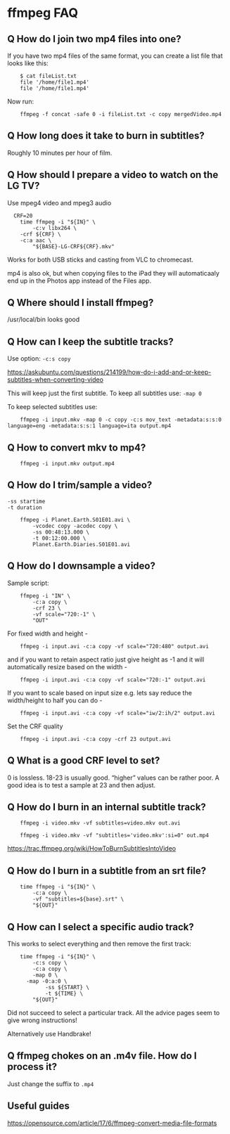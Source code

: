 # ffmpeg FAQ

## Q How do I join two mp4 files into one?

If you have two mp4 files of the same format, you can create a list file that looks like this:

```
    $ cat fileList.txt
    file '/home/file1.mp4'
    file '/home/file1.mp4'
```

Now run:
```
    ffmpeg -f concat -safe 0 -i fileList.txt -c copy mergedVideo.mp4
```

## Q How long does it take to burn in subtitles?

Roughly 10 minutes per hour of film.

## Q How should I prepare a video to watch on the LG TV?

Use mpeg4 video and mpeg3 audio

```
  CRF=20
	time ffmpeg -i "${IN}" \
		-c:v libx264 \
    -crf ${CRF} \
    -c:a aac \
		"${BASE}-LG-CRF${CRF}.mkv"
```
Works for both USB sticks and casting from VLC to chromecast.

mp4 is also ok, but when copying files to the iPad they will automaticaaly end up in the Photos app instead of the Files app.

## Q Where should I install ffmpeg?

/usr/local/bin looks good

## Q How can I keep the subtitle tracks?

Use option: `-c:s copy`

https://askubuntu.com/questions/214199/how-do-i-add-and-or-keep-subtitles-when-converting-video

This will keep just the first subtitle.
To keep all subtitles use: `-map 0`

To keep selected subtitles use:
```
	ffmpeg -i input.mkv -map 0 -c copy -c:s mov_text -metadata:s:s:0 language=eng -metadata:s:s:1 language=ita output.mp4
```

## Q How to convert mkv to mp4?

```
	ffmpeg -i input.mkv output.mp4
```


## Q How do I trim/sample a video?

```
-ss startime
-t duration
```
```
	ffmpeg -i Planet.Earth.S01E01.avi \
		-vcodec copy -acodec copy \
		-ss 00:48:13.000 \
		-t 00:12:00.000 \
		Planet.Earth.Diaries.S01E01.avi
```
## Q How do I downsample a video?

Sample script:
```
	ffmpeg -i "IN" \
		-c:a copy \
		-crf 23 \
		-vf scale="720:-1" \
		"OUT"
```
For fixed width and height -
```
	ffmpeg -i input.avi -c:a copy -vf scale="720:480" output.avi
```
and if you want to retain aspect ratio just give height as -1 and it will automatically resize based on the width -
```
	ffmpeg -i input.avi -c:a copy -vf scale="720:-1" output.avi
```
If you want to scale based on input size e.g. lets say reduce the width/height to half you can do -
```
	ffmpeg -i input.avi -c:a copy -vf scale="iw/2:ih/2" output.avi
```
Set the CRF quality
```
	ffmpeg -i input.avi -c:a copy -crf 23 output.avi
```
## Q What is a good CRF level to set?

0 is lossless. 18-23 is usually good. “higher” values can be rather poor.
A good idea is to test a sample at 23 and then adjust.

## Q How do I burn in an internal subtitle track?
```
	ffmpeg -i video.mkv -vf subtitles=video.mkv out.avi
	
	ffmpeg -i video.mkv -vf "subtitles='video.mkv':si=0" out.mp4
```
https://trac.ffmpeg.org/wiki/HowToBurnSubtitlesIntoVideo

## Q How do I burn in a subtitle from an srt file?
```
	time ffmpeg -i "${IN}" \
		-c:a copy \
		-vf "subtitles=${base}.srt" \
		"${OUT}"
```

## Q How can I select a specific audio track?

This works to select everything and then remove the first track:
```
  	time ffmpeg -i "${IN}" \
    	-c:s copy \
    	-c:a copy \
    	-map 0 \
      -map -0:a:0 \
  			-ss ${START} \
  			-t ${TIME} \
  		"${OUT}"
```

Did not succeed to select a particular track. All the advice pages seem to give wrong instructions!

Alternatively use Handbrake!

## Q ffmpeg chokes on an .m4v file. How do I process it?

Just change the suffix to `.mp4`

## Useful guides

https://opensource.com/article/17/6/ffmpeg-convert-media-file-formats


